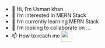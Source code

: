 - 👋 Hi, I’m Usman khan
- 👀 I’m interested in MERN Stack 
- 🌱 I’m currently learning MERN Stack
- 💞️ I’m looking to collaborate on ...
- 📫 How to reach me <a href="linkedin.com/in/usman-khan-3b89011bb" target="blank">
  <img align="center" src="https://res.cloudinary.com/dp0nxa8se/image/upload/v1669257120/linkedin_sh9i0o.png" height="30" /></a>

<!---
usmankhan76/usmankhan76 is a ✨ special ✨ repository because its `README.md` (this file) appears on your GitHub profile.
You can click the Preview link to take a look at your changes.
--->
